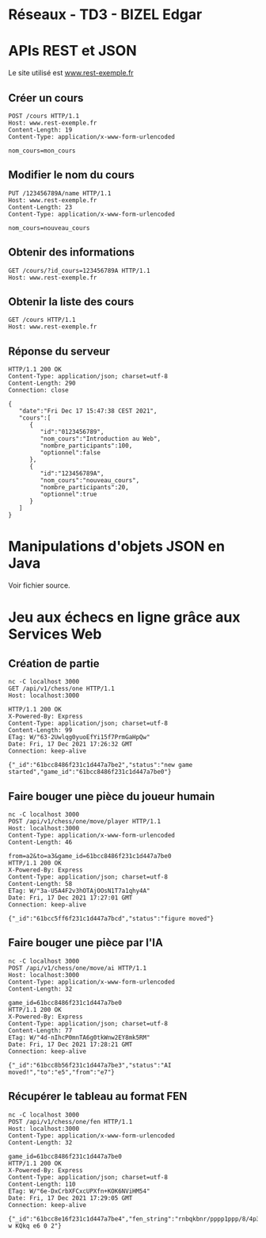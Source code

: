 Réseaux - TD3 - BIZEL Edgar
===========================

# APIs REST et JSON

Le site utilisé est www.rest-exemple.fr 

## Créer un cours

```
POST /cours HTTP/1.1
Host: www.rest-exemple.fr
Content-Length: 19
Content-Type: application/x-www-form-urlencoded

nom_cours=mon_cours
```

## Modifier le nom du cours

```
PUT /123456789A/name HTTP/1.1
Host: www.rest-exemple.fr
Content-Length: 23
Content-Type: application/x-www-form-urlencoded

nom_cours=nouveau_cours
```

## Obtenir des informations

```
GET /cours/?id_cours=123456789A HTTP/1.1
Host: www.rest-exemple.fr
```

## Obtenir la liste des cours

```
GET /cours HTTP/1.1
Host: www.rest-exemple.fr
```

## Réponse du serveur

```
HTTP/1.1 200 OK    
Content-Type: application/json; charset=utf-8 
Content-Length: 290
Connection: close

{
   "date":"Fri Dec 17 15:47:38 CEST 2021",
   "cours":[
      {
         "id":"0123456789",
         "nom_cours":"Introduction au Web",
         "nombre_participants":100,
		 "optionnel":false
      },
      {
         "id":"123456789A",
         "nom_cours":"nouveau_cours",
         "nombre_participants":20,
		 "optionnel":true
      }
   ]
}
```

# Manipulations d'objets JSON en Java

Voir fichier source.

# Jeu aux échecs en ligne grâce aux Services Web

## Création de partie

```
nc -C localhost 3000
GET /api/v1/chess/one HTTP/1.1
Host: localhost:3000

HTTP/1.1 200 OK
X-Powered-By: Express
Content-Type: application/json; charset=utf-8
Content-Length: 99
ETag: W/"63-2Uwlqg0yuoEfYi15f7PrmGaHpQw"
Date: Fri, 17 Dec 2021 17:26:32 GMT
Connection: keep-alive

{"_id":"61bcc8486f231c1d447a7be2","status":"new game started","game_id":"61bcc8486f231c1d447a7be0"}
```

## Faire bouger une pièce du joueur humain

```
nc -C localhost 3000
POST /api/v1/chess/one/move/player HTTP/1.1
Host: localhost:3000
Content-Type: application/x-www-form-urlencoded
Content-Length: 46

from=a2&to=a3&game_id=61bcc8486f231c1d447a7be0
HTTP/1.1 200 OK
X-Powered-By: Express
Content-Type: application/json; charset=utf-8
Content-Length: 58
ETag: W/"3a-U5A4F2v3hOTAjOOsN1T7a1qhy4A"
Date: Fri, 17 Dec 2021 17:27:01 GMT
Connection: keep-alive

{"_id":"61bcc5ff6f231c1d447a7bcd","status":"figure moved"}
```

## Faire bouger une pièce par l'IA

```
nc -C localhost 3000
POST /api/v1/chess/one/move/ai HTTP/1.1
Host: localhost:3000
Content-Type: application/x-www-form-urlencoded
Content-Length: 32

game_id=61bcc8486f231c1d447a7be0
HTTP/1.1 200 OK
X-Powered-By: Express
Content-Type: application/json; charset=utf-8
Content-Length: 77
ETag: W/"4d-nIhcP0mnTA6g0tkWnw2EY8mk5RM"
Date: Fri, 17 Dec 2021 17:28:21 GMT
Connection: keep-alive

{"_id":"61bcc8b56f231c1d447a7be3","status":"AI moved!","to":"e5","from":"e7"}
```

## Récupérer le tableau au format FEN

```
nc -C localhost 3000
POST /api/v1/chess/one/fen HTTP/1.1
Host: localhost:3000
Content-Type: application/x-www-form-urlencoded
Content-Length: 32

game_id=61bcc8486f231c1d447a7be0
HTTP/1.1 200 OK
X-Powered-By: Express
Content-Type: application/json; charset=utf-8
Content-Length: 110
ETag: W/"6e-DxCrbXFCxcUPXfn+KOK6NViHM54"
Date: Fri, 17 Dec 2021 17:29:05 GMT
Connection: keep-alive

{"_id":"61bcc8e16f231c1d447a7be4","fen_string":"rnbqkbnr/pppp1ppp/8/4p3/8/P7/1PPPPPPP/RNBQKBNR w KQkq e6 0 2"}
```


